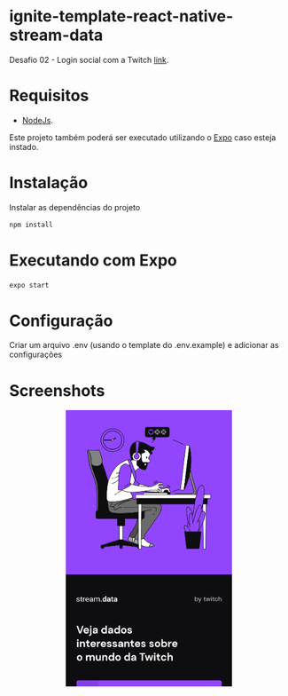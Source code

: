 # ignite-template-react-native-stream-data
Desafio 02 - Login social com a Twitch [link](https://efficient-sloth-d85.notion.site/Desafio-02-Login-social-com-a-Twitch-df08c41b20644d4b87bee2eaac131ddc).

# Requisitos
- [NodeJs](https://nodejs.org/en/).

Este projeto também poderá ser executado utilizando o [Expo](https://www.npmjs.com/package/expo) caso esteja instado.

# Instalação 
Instalar as dependências do projeto
```sh
npm install
```

# Executando com Expo 
```sh
expo start
```

# Configuração
Criar um arquivo .env (usando o template do .env.example) e adicionar as configurações


# Screenshots
<p align="center">
  <img src="https://github.com/karenyov/ignite-template-react-native-stream-data/blob/master/app.gif" width="300">
</p>
